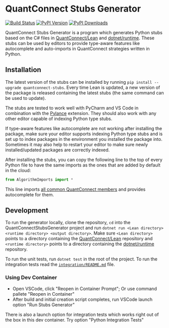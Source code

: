 # QuantConnect Stubs Generator

[![Build Status](https://github.com/QuantConnect/quantconnect-stubs-generator/workflows/Build/badge.svg)](https://github.com/QuantConnect/quantconnect-stubs-generator/actions?query=workflow%3ABuild)
[![PyPI Version](https://img.shields.io/pypi/v/quantconnect-stubs)](https://pypi.org/project/quantconnect-stubs/)
[![PyPI Downloads](https://img.shields.io/pypi/dm/quantconnect-stubs)](https://pypi.org/project/quantconnect-stubs/)

QuantConnect Stubs Generator is a program which generates Python stubs based on the C# files in [QuantConnect/Lean](https://github.com/QuantConnect/Lean) and [dotnet/runtime](https://github.com/dotnet/runtime). These stubs can be used by editors to provide type-aware features like autocomplete and auto-imports in QuantConnect strategies written in Python.

## Installation

The latest version of the stubs can be installed by running `pip install --upgrade quantconnect-stubs`. Every time Lean is updated, a new version of the package is released containing the latest stubs (the same command can be used to update).

The stubs are tested to work well with PyCharm and VS Code in combination with the [Pylance](https://marketplace.visualstudio.com/items?itemName=ms-python.vscode-pylance) extension. They should also work with any other editor capable of indexing Python type stubs.

If type-aware features like autocomplete are not working after installing the package, make sure your editor supports indexing Python type stubs and is set up to index packages in the environment you installed the package into. Sometimes it may also help to restart your editor to make sure newly installed/updated packages are correctly indexed.

After installing the stubs, you can copy the following line to the top of every Python file to have the same imports as the ones that are added by default in the cloud:
```py
from AlgorithmImports import *
```

This line imports [all common QuantConnect members](https://github.com/QuantConnect/Lean/blob/master/Common/AlgorithmImports.py) and provides autocomplete for them.

## Development

To run the generator locally, clone the repository, `cd` into the QuantConnectStubsGenerator project and run `dotnet run <Lean directory> <runtime directory> <output directory>`. Make sure `<Lean directory>` points to a directory containing the [QuantConnect/Lean](https://github.com/QuantConnect/Lean) repository and `<runtime directory>` points to a directory containing the [dotnet/runtime](https://github.com/dotnet/runtime) repository.

To run the unit tests, run `dotnet test` in the root of the project. To run the integration tests read the [`integration/README.md`](./integration/README.md) file.


### Using Dev Container

- Open VSCode, click "Reopen in Container Prompt"; Or use command pallete "Reopen in Container"
- After build and initial creation script completes, run VSCode launch option "Run Stubs Generator"

There is also a launch option for integration tests which works right out of the box in this dev container. Try option "Python Integration Tests"



